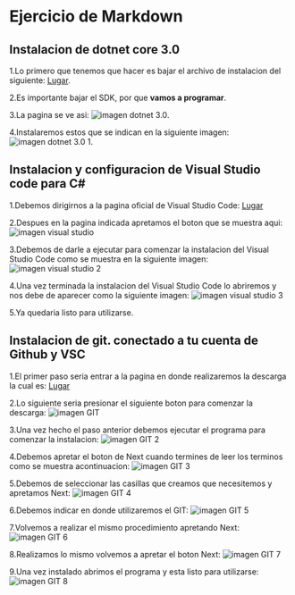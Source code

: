 
# Ejercicio de Markdown


## Instalacion  de dotnet core 3.0

1.Lo primero que tenemos que hacer es bajar el archivo de instalacion del siguiente: 
[Lugar](https://dotnet.microsoft.com/download/dotnet-core/3.0).

2.Es importante bajar el SDK, por que **vamos a programar**.

3.La pagina se ve asi:
![imagen dotnet 3.0](https://github.com/Sebashhdez13/POO-2020/blob/master/Setup/img/dotnet%203.0.PNG).

4.Instalaremos estos que se indican en la siguiente imagen:
![imagen dotnet 3.0 1](https://github.com/Sebashhdez13/POO-2020/blob/master/Setup/img/dotnet%203.0%201.PNG).

## Instalacion y configuracion de Visual Studio code para C#

1.Debemos dirigirnos a la pagina oficial de Visual Studio Code: [Lugar](https://code.visualstudio.com/)

2.Despues en la pagina indicada apretamos el boton que se muestra aqui: ![imagen visual studio](https://github.com/Sebashhdez13/POO-2020/blob/master/Setup/img/Visual%20Code%201.PNG)

3.Debemos de darle a ejecutar para comenzar la instalacion del Visual Studio Code como se muestra en la siguiente imagen: ![imagen visual studio 2](https://github.com/Sebashhdez13/POO-2020/blob/master/Setup/img/Visual%20Code%202.PNG)

4.Una vez terminada la instalacion del Visual Studio Code lo abriremos y nos debe de aparecer como la siguiente imagen: ![imagen visual studio 3](https://github.com/Sebashhdez13/POO-2020/blob/master/Setup/img/Visual%20Code%203.PNG)

5.Ya quedaria listo para utilizarse.

## Instalacion de git. conectado a tu cuenta de Github y VSC

1.El primer paso seria entrar a la pagina en donde realizaremos la descarga la cual es: [Lugar](https://git-scm.com/)

2.Lo siguiente seria presionar el siguiente boton para comenzar la descarga: ![imagen GIT](https://github.com/Sebashhdez13/POO-2020/blob/master/Setup/img/GIT%201.PNG)

3.Una vez hecho el paso anterior debemos ejecutar el programa para comenzar la instalacion: ![imagen GIT 2](https://github.com/Sebashhdez13/POO-2020/blob/master/Setup/img/GIT%202.PNG)

4.Debemos apretar el boton de Next cuando termines de leer los terminos como se muestra acontinuacion: ![imagen GIT 3](https://github.com/Sebashhdez13/POO-2020/blob/master/Setup/img/GIT%203.PNG)


5.Debemos de seleccionar las casillas que creamos que necesitemos y apretamos Next: ![imagen GIT 4](https://github.com/Sebashhdez13/POO-2020/blob/master/Setup/img/GIT%204.PNG)


6.Debemos indicar en donde utilizaremos el GIT: ![imagen GIT 5](https://github.com/Sebashhdez13/POO-2020/blob/master/Setup/img/GIT%205.PNG)


7.Volvemos a realizar el mismo procedimiento apretando Next: ![imagen GIT 6](https://github.com/Sebashhdez13/POO-2020/blob/master/Setup/img/GIT%206.PNG)


8.Realizamos lo mismo volvemos a apretar el boton Next: ![imagen GIT 7](https://github.com/Sebashhdez13/POO-2020/blob/master/Setup/img/GIT7.PNG)


9.Una vez instalado abrimos el programa y esta listo para utilizarse: ![imagen GIT 8](https://github.com/Sebashhdez13/POO-2020/blob/master/Setup/img/GIT%208.PNG)
